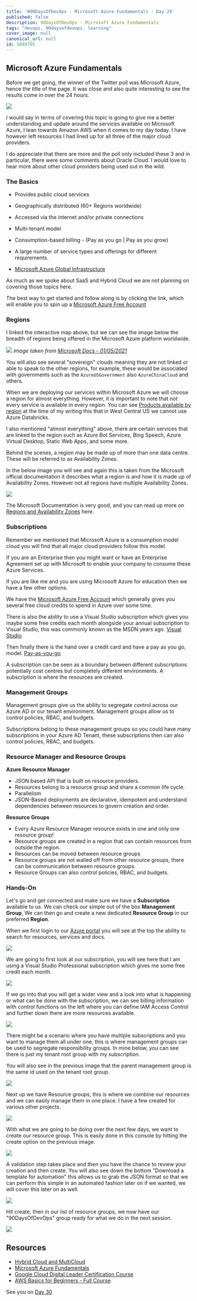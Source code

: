 ```yaml
---
title: '#90DaysOfDevOps - Microsoft Azure Fundamentals - Day 29'
published: false
description: 90DaysOfDevOps - Microsoft Azure Fundamentals
tags: "devops, 90daysofdevops, learning"
cover_image: null
canonical_url: null
id: 1048705
---
```

## Microsoft Azure Fundamentals 

Before we get going, the winner of the Twitter poll was Microsoft Azure, hence the title of the page. It was close and also quite interesting to see the results come in over the 24 hours. 

![](Images/Day29_Cloud1.png)

I would say in terms of covering this topic is going to give me a better understanding and update around the services available on Microsoft Azure, I lean towards Amazon AWS when it comes to my day today. I have however left resources I had lined up for all three of the major cloud providers. 

I do appreciate that there are more and the poll only included these 3 and in particular, there were some comments about Oracle Cloud. I would love to hear more about other cloud providers being used out in the wild. 

### The Basics 

- Provides public cloud services 
- Geographically distributed (60+ Regions worldwide)
- Accessed via the internet and/or private connections 
- Multi-tenant model 
- Consumption-based billing - (Pay as you go | Pay as you grow) 
- A large number of service types and offerings for different requirements. 

- [Microsoft Azure Global Infrastructure](https://infrastructuremap.microsoft.com/explore)

As much as we spoke about SaaS and Hybrid Cloud we are not planning on covering those topics here. 

The best way to get started and follow along is by clicking the link, which will enable you to spin up a [Microsoft Azure Free Account](https://azure.microsoft.com/en-gb/free/)

### Regions 

I linked the interactive map above, but we can see the image below the breadth of regions being offered in the Microsoft Azure platform worldwide. 

![](Images/Day29_Cloud2.png)
*image taken from [Microsoft Docs - 01/05/2021](https://docs.microsoft.com/en-us/azure/networking/microsoft-global-network)*

You will also see several "sovereign" clouds meaning they are not linked or able to speak to the other regions, for example, these would be associated with governments such as the `AzureUSGovernment` also `AzureChinaCloud` and others. 

When we are deploying our services within Microsoft Azure we will choose a region for almost everything. However, it is important to note that not every service is available in every region. You can see [Products available by region](https://azure.microsoft.com/en-us/global-infrastructure/services/?products=all) at the time of my writing this that in West Central US we cannot use Azure Databricks. 

I also mentioned "almost everything" above, there are certain services that are linked to the region such as Azure Bot Services, Bing Speech, Azure Virtual Desktop, Static Web Apps, and some more. 

Behind the scenes, a region may be made up of more than one data centre. These will be referred to as Availability Zones. 

In the below image you will see and again this is taken from the Microsoft official documentation it describes what a region is and how it is made up of Availability Zones. However not all regions have multiple Availability Zones. 

![](Images/Day29_Cloud3.png)

The Microsoft Documentation is very good, and you can read up more on [Regions and Availability Zones](https://docs.microsoft.com/en-us/azure/availability-zones/az-overview) here. 

### Subscriptions  

Remember we mentioned that Microsoft Azure is a consumption model cloud you will find that all major cloud providers follow this model. 

If you are an Enterprise then you might want or have an Enterprise Agreement set up with Microsoft to enable your company to consume these Azure Services. 

If you are like me and you are using Microsoft Azure for education then we have a few other options. 

We have the [Microsoft Azure Free Account](https://azure.microsoft.com/en-gb/free/) which generally gives you several free cloud credits to spend in Azure over some time. 

There is also the ability to use a Visual Studio subscription which gives you maybe some free credits each month alongside your annual subscription to Visual Studio, this was commonly known as the MSDN years ago. [Visual Studio](https://azure.microsoft.com/en-us/pricing/member-offers/credit-for-visual-studio-subscribers/)

Then finally there is the hand over a credit card and have a pay as you go, model. [Pay-as-you-go](https://azure.microsoft.com/en-us/pricing/purchase-options/pay-as-you-go/)

A subscription can be seen as a boundary between different subscriptions potentially cost centres but completely different environments. A subscription is where the resources are created. 

### Management Groups

Management groups give us the ability to segregate control across our Azure AD or our tenant environment. Management groups allow us to control policies, RBAC, and budgets.

Subscriptions belong to these management groups so you could have many subscriptions in your Azure AD Tenant, these subscriptions then can also control policies, RBAC, and budgets. 

### Resource Manager and Resource Groups 

**Azure Resource Manager** 
- JSON based API that is built on resource providers. 
- Resources belong to a resource group and share a common life cycle. 
- Parallelism 
- JSON-Based deployments are declarative, idempotent and understand dependencies between resources to govern creation and order. 

**Resource Groups** 
- Every Azure Resource Manager resource exists in one and only one resource group! 
- Resource groups are created in a region that can contain resources from outside the region. 
- Resources can be moved between resource groups 
- Resource groups are not walled off from other resource groups, there can be communication between resource groups. 
- Resource Groups can also control policies, RBAC, and budgets. 

### Hands-On 

Let's go and get connected and make sure we have a **Subscription** available to us. We can check our simple out of the box **Management Group**, We can then go and create a new dedicated **Resource Group** in our preferred **Region**. 

When we first login to our [Azure portal](https://portal.azure.com/#home) you will see at the top the ability to search for resources, services and docs. 

![](Images/Day29_Cloud4.png)

We are going to first look at our subscription, you will see here that I am using a Visual Studio Professional subscription which gives me some free credit each month. 

![](Images/Day29_Cloud5.png)

If we go into that you will get a wider view and a look into what is happening or what can be done with the subscription, we can see billing information with control functions on the left where you can define IAM Access Control and further down there are more resources available. 

![](Images/Day29_Cloud6.png)

There might be a scenario where you have multiple subscriptions and you want to manage them all under one, this is where management groups can be used to segregate responsibility groups. In mine below, you can see there is just my tenant root group with my subscription. 

You will also see in the previous image that the parent management group is the same id used on the tenant root group. 

![](Images/Day29_Cloud7.png)

Next up we have Resource groups, this is where we combine our resources and we can easily manage them in one place. I have a few created for various other projects. 

![](Images/Day29_Cloud8.png)

With what we are going to be doing over the next few days, we want to create our resource group. This is easily done in this console by hitting the create option on the previous image. 

![](Images/Day29_Cloud9.png)

A validation step takes place and then you have the chance to review your creation and then create. You will also see down the bottom "Download a template for automation" this allows us to grab the JSON format so that we can perform this simple in an automated fashion later on if we wanted, we will cover this later on as well. 

![](Images/Day29_Cloud10.png)

Hit create, then in our list of resource groups, we now have our "90DaysOfDevOps" group ready for what we do in the next session. 

![](Images/Day29_Cloud11.png)

## Resources 

- [Hybrid Cloud and MultiCloud](https://www.youtube.com/watch?v=qkj5W98Xdvw)
- [Microsoft Azure Fundamentals](https://www.youtube.com/watch?v=NKEFWyqJ5XA&list=WL&index=130&t=12s)
- [Google Cloud Digital Leader Certification Course](https://www.youtube.com/watch?v=UGRDM86MBIQ&list=WL&index=131&t=10s)
- [AWS Basics for Beginners - Full Course](https://www.youtube.com/watch?v=ulprqHHWlng&t=5352s)

See you on [Day 30](day30.md)
